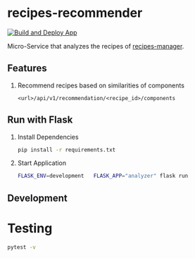 # recipes-recommender

[![Build and Deploy App](https://github.com/ottenwbe/recipes-manager-recommender/actions/workflows/python-package.yml/badge.svg?branch=main)](https://github.com/ottenwbe/recipes-manager-recommender/actions/workflows/python-package.yml)

Micro-Service that analyzes the recipes of [recipes-manager](https://github.com/ottenwbe/recipes-manager).

## Features

1. Recommend recipes based on similarities of components

    ````
    <url>/api/v1/recommendation/<recipe_id>/components
    ````


## Run with Flask

1. Install Dependencies

    ````bash
    pip install -r requirements.txt
    ````

2. Start Application

    ````bash
    FLASK_ENV=development   FLASK_APP="analyzer" flask run
    ````

## Development

# Testing

````bash
pytest -v
````
